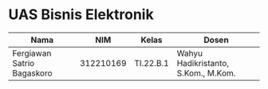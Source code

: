 # UAS Bisnis Elektronik


|**Nama**|**NIM**|**Kelas**|**Dosen**|
|----|---|-----|------|
|Fergiawan Satrio Bagaskoro|312210169|TI.22.B.1|Wahyu Hadikristanto, S.Kom., M.Kom.|












